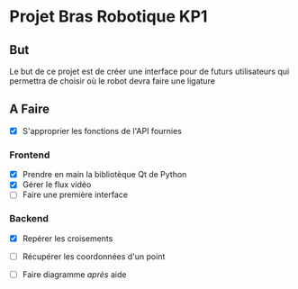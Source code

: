 #  Projet Bras Robotique KP1

## But 
Le but de ce projet est de créer une interface pour de futurs utilisateurs qui permettra de choisir où le robot devra faire une ligature

## A Faire 
- [x] S'approprier les fonctions de l'API fournies

### Frontend
- [x] Prendre en main la bibliotèque Qt de Python
- [x] Gérer le flux vidéo
- [ ] Faire une première interface 

### Backend
- [x] Repérer les croisements
- [ ] Récupérer les coordonnées d'un point
- [ ] Faire diagramme *après* aide


